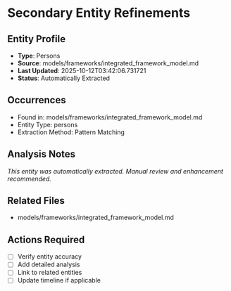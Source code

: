 # Secondary Entity Refinements

## Entity Profile
- **Type**: Persons
- **Source**: models/frameworks/integrated_framework_model.md
- **Last Updated**: 2025-10-12T03:42:06.731721
- **Status**: Automatically Extracted

## Occurrences
- Found in: models/frameworks/integrated_framework_model.md
- Entity Type: persons
- Extraction Method: Pattern Matching

## Analysis Notes
*This entity was automatically extracted. Manual review and enhancement recommended.*

## Related Files
- models/frameworks/integrated_framework_model.md

## Actions Required
- [ ] Verify entity accuracy
- [ ] Add detailed analysis
- [ ] Link to related entities
- [ ] Update timeline if applicable
